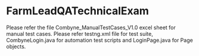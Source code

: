 # FarmLeadQATechnicalExam

Please refer the file Combyne_ManualTestCases_V1.0 excel sheet for manual test cases.
Please refer testng.xml file for test suite, CombyneLogin.java for automation test scripts and LoginPage.java for Page objects.
